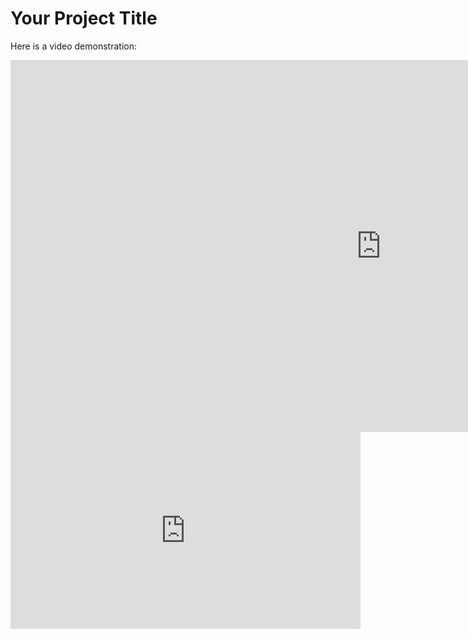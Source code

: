 # Your Project Title

Here is a video demonstration:

<iframe width="1186" height="595" src="https://www.youtube.com/embed/muw9ZHTmwOA" title="Anime Face Generation Using DCGANS | Pytorch Deep Learning" frameborder="0" allow="accelerometer; autoplay; clipboard-write; encrypted-media; gyroscope; picture-in-picture; web-share" referrerpolicy="strict-origin-when-cross-origin" allowfullscreen></iframe>
<iframe width="560" height="315" src="https://www.youtube.com/embed/muw9ZHTmwOA" frameborder="0" allow="accelerometer; autoplay; encrypted-media; gyroscope; picture-in-picture" allowfullscreen></iframe>
